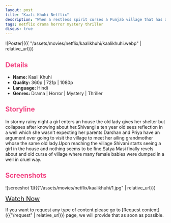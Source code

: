 ```yaml
---
layout: post
title: "Kaali Khuhi Netflix"
description: "When a restless spirit curses a Punjab village that has a history of female infanticide, the town's fate lies in the hands of a 10-year old girl, Shivangi."
tags: netflix drama horror mystery thriller
disqus: true
---
```

<style>
h2{
    color:#F24784;
}
</style>

![Poster]({{ "/assets/movies/netflix/kaalikhuhi/kaalikhuhi.webp" | relative_url}})

## Details

* **Name:** Kaali Khuhi
* **Quality:** 360p \| 721p \| 1080p
* **Language:** Hindi
* **Genres:**  Drama \| Horror \| Mystery \| Thriller

## Storyline

In stormy rainy night a girl enters an house the old lady gives her shelter but collapses after knowing about her.Shivangi a ten year old sees reflection in a well which she wasn't expecting her parents Darshan and Priya have an argument over going to visit the village to meet her ailing grandmother whose the same old lady.Upon reaching the village Shivani starts seeing a girl in the house and nothing seems to be fine.Satya Masi finally revels about and old curse of village where many female babies were dumped in a well in cruel way.

## Screenshots

![screeshot 1]({{"/assets/movies/netflix/kaalikhuhi/1.jpg" | relative_url}})
<br>
<!-- ![screeshot 2]({{"/assets/movies/netflix/kaalikhuhi/2.jpg" | relative_url}})
<br>
![screeshot 3]({{"/assets/movies/netflix/kaalikhuhi/3.jpg" | relative_url}})
<br> -->

<a class="btn card_btn" href="{{ '/movies/netflix/kaalikhuhi' | relative_url}}" style="font-size:20px" target="_blank">Watch Now</a>

If you want to request any type of content please go to [Request content]({{"/request" | relative_url}}) page, we will provide that as soon as possible.
